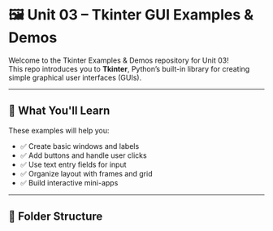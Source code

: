 # 🖼️ Unit 03 – Tkinter GUI Examples & Demos

Welcome to the Tkinter Examples & Demos repository for Unit 03!  
This repo introduces you to **Tkinter**, Python’s built-in library for creating simple graphical user interfaces (GUIs).

---

## 🎯 What You'll Learn

These examples will help you:

- ✅ Create basic windows and labels
- ✅ Add buttons and handle user clicks
- ✅ Use text entry fields for input
- ✅ Organize layout with frames and grid
- ✅ Build interactive mini-apps

---

## 📂 Folder Structure
